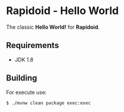 # Rapidoid - Hello World

The classic **Hello World!** for **Rapidoid**.

## Requirements

- JDK 1.8

## Building

For execute use:

`$ ./mvnw clean package exec:exec`

